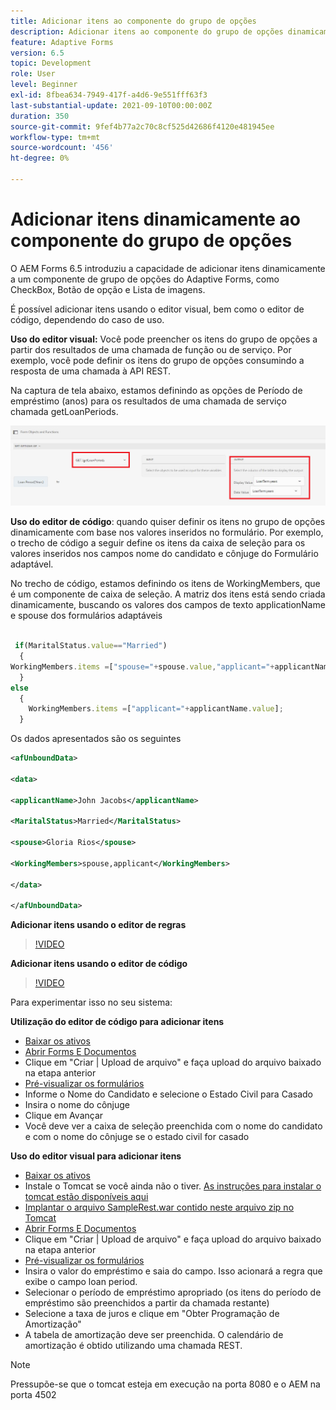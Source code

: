 ```yaml
---
title: Adicionar itens ao componente do grupo de opções
description: Adicionar itens ao componente do grupo de opções dinamicamente
feature: Adaptive Forms
version: 6.5
topic: Development
role: User
level: Beginner
exl-id: 8fbea634-7949-417f-a4d6-9e551fff63f3
last-substantial-update: 2021-09-10T00:00:00Z
duration: 350
source-git-commit: 9fef4b77a2c70c8cf525d42686f4120e481945ee
workflow-type: tm+mt
source-wordcount: '456'
ht-degree: 0%

---
```


# Adicionar itens dinamicamente ao componente do grupo de opções

O AEM Forms 6.5 introduziu a capacidade de adicionar itens dinamicamente a um componente de grupo de opções do Adaptive Forms, como CheckBox, Botão de opção e Lista de imagens.


É possível adicionar itens usando o editor visual, bem como o editor de código, dependendo do caso de uso.

**Uso do editor visual:** Você pode preencher os itens do grupo de opções a partir dos resultados de uma chamada de função ou de serviço. Por exemplo, você pode definir os itens do grupo de opções consumindo a resposta de uma chamada à API REST.

Na captura de tela abaixo, estamos definindo as opções de Período de empréstimo (anos) para os resultados de uma chamada de serviço chamada getLoanPeriods.

![Editor de regras](assets/ruleeditor.png)

**Uso do editor de código**: quando quiser definir os itens no grupo de opções dinamicamente com base nos valores inseridos no formulário. Por exemplo, o trecho de código a seguir define os itens da caixa de seleção para os valores inseridos nos campos nome do candidato e cônjuge do Formulário adaptável.

No trecho de código, estamos definindo os itens de WorkingMembers, que é um componente de caixa de seleção. A matriz dos itens está sendo criada dinamicamente, buscando os valores dos campos de texto applicationName e spouse dos formulários adaptáveis

```javascript
 
 if(MaritalStatus.value=="Married")
  {
WorkingMembers.items =["spouse="+spouse.value,"applicant="+applicantName.value];
  }
else
  {
    WorkingMembers.items =["applicant="+applicantName.value];
  }
```

Os dados apresentados são os seguintes

```xml
<afUnboundData>

<data>

<applicantName>John Jacobs</applicantName>

<MaritalStatus>Married</MaritalStatus>

<spouse>Gloria Rios</spouse>

<WorkingMembers>spouse,applicant</WorkingMembers>

</data>

</afUnboundData>
```

**Adicionar itens usando o editor de regras**

>[!VIDEO](https://video.tv.adobe.com/v/26847?quality=12&learn=on)

**Adicionar itens usando o editor de código**

>[!VIDEO](https://video.tv.adobe.com/v/26848?quality=12&learn=on)

Para experimentar isso no seu sistema:

**Utilização do editor de código para adicionar itens**

* [Baixar os ativos](assets/usingthecodeeditor.zip)
* [Abrir Forms E Documentos](http://localhost:4502/aem/forms.html/content/dam/formsanddocuments)
* Clique em &quot;Criar | Upload de arquivo&quot; e faça upload do arquivo baixado na etapa anterior
* [Pré-visualizar os formulários](http://localhost:4502/content/dam/formsanddocuments/simpleform/jcr:content?wcmmode=disabled)
* Informe o Nome do Candidato e selecione o Estado Civil para Casado
* Insira o nome do cônjuge
* Clique em Avançar
* Você deve ver a caixa de seleção preenchida com o nome do candidato e com o nome do cônjuge se o estado civil for casado

**Uso do editor visual para adicionar itens**

* [Baixar os ativos](assets/usingthevisualeditor.zip)
* Instale o Tomcat se você ainda não o tiver. [As instruções para instalar o tomcat estão disponíveis aqui](https://experienceleague.adobe.com/docs/experience-manager-learn/forms/ic-print-channel-tutorial/introduction.html)
* [Implantar o arquivo SampleRest.war contido neste arquivo zip no Tomcat](assets/sample-rest.zip)
* [Abrir Forms E Documentos](http://localhost:4502/aem/forms.html/content/dam/formsanddocuments)
* Clique em &quot;Criar | Upload de arquivo&quot; e faça upload do arquivo baixado na etapa anterior
* [Pré-visualizar os formulários](http://localhost:4502/content/dam/formsanddocuments/amortizationschedule/jcr:content?wcmmode=disabled)
* Insira o valor do empréstimo e saia do campo. Isso acionará a regra que exibe o campo loan period.
* Selecionar o período de empréstimo apropriado (os itens do período de empréstimo são preenchidos a partir da chamada restante)
* Selecione a taxa de juros e clique em &quot;Obter Programação de Amortização&quot;
* A tabela de amortização deve ser preenchida. O calendário de amortização é obtido utilizando uma chamada REST.

>[!NOTE]
> Pressupõe-se que o tomcat esteja em execução na porta 8080 e o AEM na porta 4502
